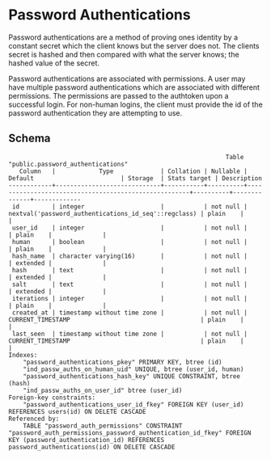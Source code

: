 # Password Authentications

Password authentications are a method of proving ones identity by a constant
secret which the client knows but the server does not. The clients secret
is hashed and then compared with what the server knows; the hashed value of
the secret.

Password authentications are associated with permissions. A user may have
multiple password authentications which are associated with different
permissions. The permissions are passed to the authtoken upon a successful
login. For non-human logins, the client must provide the id of the password
authentication they are attempting to use.

## Schema

```
                                                            Table "public.password_authentications"
   Column   |            Type             | Collation | Nullable |                       Default                        | Storage  | Stats target | Description
------------+-----------------------------+-----------+----------+------------------------------------------------------+----------+--------------+-------------
 id         | integer                     |           | not null | nextval('password_authentications_id_seq'::regclass) | plain    |              |
 user_id    | integer                     |           | not null |                                                      | plain    |              |
 human      | boolean                     |           | not null |                                                      | plain    |              |
 hash_name  | character varying(16)       |           | not null |                                                      | extended |              |
 hash       | text                        |           | not null |                                                      | extended |              |
 salt       | text                        |           | not null |                                                      | extended |              |
 iterations | integer                     |           | not null |                                                      | plain    |              |
 created_at | timestamp without time zone |           | not null | CURRENT_TIMESTAMP                                    | plain    |              |
 last_seen  | timestamp without time zone |           | not null | CURRENT_TIMESTAMP                                    | plain    |              |
Indexes:
    "password_authentications_pkey" PRIMARY KEY, btree (id)
    "ind_passw_auths_on_human_uid" UNIQUE, btree (user_id, human)
    "password_authentications_hash_key" UNIQUE CONSTRAINT, btree (hash)
    "ind_passw_auths_on_user_id" btree (user_id)
Foreign-key constraints:
    "password_authentications_user_id_fkey" FOREIGN KEY (user_id) REFERENCES users(id) ON DELETE CASCADE
Referenced by:
    TABLE "password_auth_permissions" CONSTRAINT "password_auth_permissions_password_authentication_id_fkey" FOREIGN KEY (password_authentication_id) REFERENCES password_authentications(id) ON DELETE CASCADE
```
